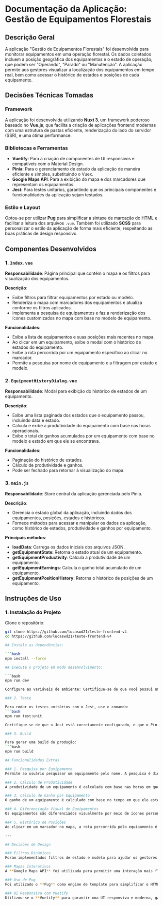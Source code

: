 # Documentação da Aplicação: Gestão de Equipamentos Florestais

## Descrição Geral
A aplicação "Gestão de Equipamentos Florestais" foi desenvolvida para monitorar equipamentos em uma operação florestal. Os dados coletados incluem a posição geográfica dos equipamentos e o estado de operação, que podem ser "Operando", "Parado" ou "Manutenção". A aplicação permite aos gestores visualizar a localização dos equipamentos em tempo real, bem como acessar o histórico de estados e posições de cada equipamento.

## Decisões Técnicas Tomadas

### Framework
A aplicação foi desenvolvida utilizando **Nuxt 3**, um framework poderoso baseado no **Vue.js**, que facilita a criação de aplicações frontend modernas com uma estrutura de pastas eficiente, renderização do lado do servidor (SSR), e uma ótima performance.

### Bibliotecas e Ferramentas
- **Vuetify**: Para a criação de componentes de UI responsivos e compatíveis com o Material Design.
- **Pinia**: Para o gerenciamento de estado da aplicação de maneira eficiente e simples, substituindo o Vuex.
- **Google Maps API**: Para a exibição do mapa e dos marcadores que representam os equipamentos.
- **Jest**: Para testes unitários, garantindo que os principais componentes e funcionalidades da aplicação sejam testados.

### Estilo e Layout
Optou-se por utilizar **Pug** para simplificar a sintaxe de marcação do HTML e facilitar a leitura dos arquivos `.vue`. Também foi utilizado **SCSS** para personalizar o estilo da aplicação de forma mais eficiente, respeitando as boas práticas de design responsivo.

## Componentes Desenvolvidos

### 1. `Index.vue`
**Responsabilidade**: Página principal que contém o mapa e os filtros para visualização dos equipamentos.

**Descrição**:
- Exibe filtros para filtrar equipamentos por estado ou modelo.
- Renderiza o mapa com marcadores dos equipamentos e atualiza conforme os filtros aplicados.
- Implementa a pesquisa de equipamentos e faz a renderização dos ícones customizados no mapa com base no modelo de equipamento.

**Funcionalidades**:
- Exibe a lista de equipamentos e suas posições mais recentes no mapa.
- Ao clicar em um equipamento, exibe o modal com o histórico de estados do equipamento.
- Exibe a rota percorrida por um equipamento específico ao clicar no marcador.
- Permite a pesquisa por nome de equipamento e a filtragem por estado e modelo.

### 2. `EquipmentHistoryDialog.vue`
**Responsabilidade**: Modal para exibição do histórico de estados de um equipamento.

**Descrição**:
- Exibe uma lista paginada dos estados que o equipamento passou, incluindo data e estado.
- Calcula e exibe a produtividade do equipamento com base nas horas operacionais.
- Exibe o total de ganhos acumulados por um equipamento com base no modelo e estado em que ele se encontrava.

**Funcionalidades**:
- Paginação do histórico de estados.
- Cálculo de produtividade e ganhos.
- Pode ser fechado para retornar à visualização do mapa.

### 3. `main.js`
**Responsabilidade**: Store central da aplicação gerenciada pelo Pinia.

**Descrição**:
- Gerencia o estado global da aplicação, incluindo dados dos equipamentos, posições, estados e históricos.
- Fornece métodos para acessar e manipular os dados da aplicação, como histórico de estados, produtividade e ganhos por equipamento.

**Principais métodos**:
- **loadData**: Carrega os dados iniciais dos arquivos JSON.
- **getEquipmentState**: Retorna o estado atual de um equipamento.
- **getEquipmentProductivity**: Calcula a produtividade de um equipamento.
- **getEquipmentEarnings**: Calcula o ganho total acumulado de um equipamento.
- **getEquipmentPositionHistory**: Retorna o histórico de posições de um equipamento.

## Instruções de Uso

### 1. Instalação do Projeto

Clone o repositório:
```bash
git clone https://github.com/lucaswd21/teste-frontend-v4
cd https://github.com/lucaswd21/teste-frontend-v4

## Instale as dependências:

```bash
npm install --force

## Execute o projeto em modo desenvolvimento:

```bash
npm run dev

Configure as variáveis de ambiente: Certifique-se de que você possui uma chave da API do Google Maps. No arquivo nuxt.config.ts, ajuste o api-key com sua chave do Google Maps.

### 2. Teste

Para rodar os testes unitários com o Jest, use o comando:
```bash
npm run test:unit

Certifique-se de que o Jest está corretamente configurado, e que o Pinia está sendo usado no modo de teste (createTestingPinia).

### 3. Build

Para gerar uma build de produção:
```bash
npm run build

## Funcionalidades Extras

### 1. Pesquisa por Equipamento
Permite ao usuário pesquisar um equipamento pelo nome. A pesquisa é dinâmica, ou seja, enquanto o usuário digita, o mapa é atualizado automaticamente com os resultados filtrados.

### 2. Cálculo de Produtividade
A produtividade de um equipamento é calculada com base nas horas em que ele esteve "Operando" em relação ao tempo total. Esse cálculo é exibido no modal de histórico de estados.

### 3. Cálculo de Ganho por Equipamento
O ganho de um equipamento é calculado com base no tempo em que ele esteve em diferentes estados ("Operando", "Manutenção", "Parado") e no valor que o equipamento gera por hora em cada um desses estados.

### 4. Diferenciação Visual de Equipamentos
Os equipamentos são diferenciados visualmente por meio de ícones personalizados no mapa, com base no modelo de equipamento.

### 5. Histórico de Posições
Ao clicar em um marcador no mapa, a rota percorrida pelo equipamento é exibida com uma linha no mapa, e os marcadores de cada ponto de registro de posição são mostrados no mapa.

---

## Decisões de Design

### Filtros Dinâmicos
Foram implementados filtros de estado e modelo para ajudar os gestores a visualizar os equipamentos de maneira mais segmentada e eficiente.

### Mapas Interativos
A **Google Maps API** foi utilizada para permitir uma interação mais fluida com o mapa, permitindo cliques em marcadores e a visualização de detalhes dos equipamentos diretamente na interface.

### Uso de Pug
Foi utilizado o **Pug** como engine de template para simplificar o HTML, melhorar a legibilidade do código e garantir uma estrutura mais concisa.

### UI Responsiva com Vuetify
Utilizou-se o **Vuetify** para garantir uma UI responsiva e moderna, garantindo boa usabilidade em dispositivos móveis e desktops.

